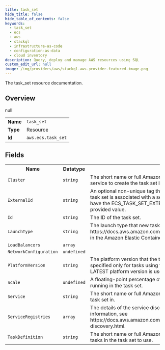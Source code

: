 ```yaml
---
title: task_set
hide_title: false
hide_table_of_contents: false
keywords:
  - task_set
  - ecs
  - aws
  - stackql
  - infrastructure-as-code
  - configuration-as-data
  - cloud inventory
description: Query, deploy and manage AWS resources using SQL
custom_edit_url: null
image: /img/providers/aws/stackql-aws-provider-featured-image.png
---
```

The task_set resource documentation.

## Overview
<table><tbody>
<tr><td><b>Name</b></td><td><code>task_set</code></td></tr>
<tr><td><b>Type</b></td><td>Resource</td></tr>
null
<tr><td><b>Id</b></td><td><code>aws.ecs.task_set</code></td></tr>
</tbody></table>

## Fields
<table><tbody>
<tr><th>Name</th><th>Datatype</th><th>Description</th></tr>
<tr><td><code>Cluster</code></td><td><code>string</code></td><td>The short name or full Amazon Resource Name (ARN) of the cluster that hosts the service to create the task set in.</td></tr><tr><td><code>ExternalId</code></td><td><code>string</code></td><td>An optional non-unique tag that identifies this task set in external systems. If the task set is associated with a service discovery registry, the tasks in this task set will have the ECS_TASK_SET_EXTERNAL_ID AWS Cloud Map attribute set to the provided value. </td></tr><tr><td><code>Id</code></td><td><code>string</code></td><td>The ID of the task set.</td></tr><tr><td><code>LaunchType</code></td><td><code>string</code></td><td>The launch type that new tasks in the task set will use. For more information, see https://docs.aws.amazon.com/AmazonECS/latest/developerguide/launch_types.html in the Amazon Elastic Container Service Developer Guide. </td></tr><tr><td><code>LoadBalancers</code></td><td><code>array</code></td><td></td></tr><tr><td><code>NetworkConfiguration</code></td><td><code>undefined</code></td><td></td></tr><tr><td><code>PlatformVersion</code></td><td><code>string</code></td><td>The platform version that the tasks in the task set should use. A platform version is specified only for tasks using the Fargate launch type. If one isn't specified, the LATEST platform version is used by default.</td></tr><tr><td><code>Scale</code></td><td><code>undefined</code></td><td>A floating-point percentage of the desired number of tasks to place and keep running in the task set.</td></tr><tr><td><code>Service</code></td><td><code>string</code></td><td>The short name or full Amazon Resource Name (ARN) of the service to create the task set in.</td></tr><tr><td><code>ServiceRegistries</code></td><td><code>array</code></td><td>The details of the service discovery registries to assign to this task set. For more information, see https://docs.aws.amazon.com/AmazonECS/latest/developerguide/service-discovery.html.</td></tr><tr><td><code>TaskDefinition</code></td><td><code>string</code></td><td>The short name or full Amazon Resource Name (ARN) of the task definition for the tasks in the task set to use.</td></tr>
</tbody></table>
